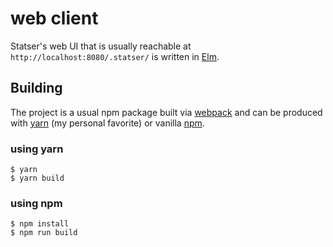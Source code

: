 
# web client

Statser's web UI that is usually reachable at `http://localhost:8080/.statser/`
is written in [Elm][elm].


## Building

The project is a usual npm package built via [webpack][webpack] and can be
produced with [yarn][yarn] (my personal favorite) or vanilla [npm][npm].


### using yarn

```
$ yarn
$ yarn build
```


### using npm

```
$ npm install
$ npm run build
```


[elm]: http://elm-lang.org/
[webpack]: https://webpack.js.org
[yarn]: https://yarnpkg.com/
[npm]: https://www.npmjs.com/

